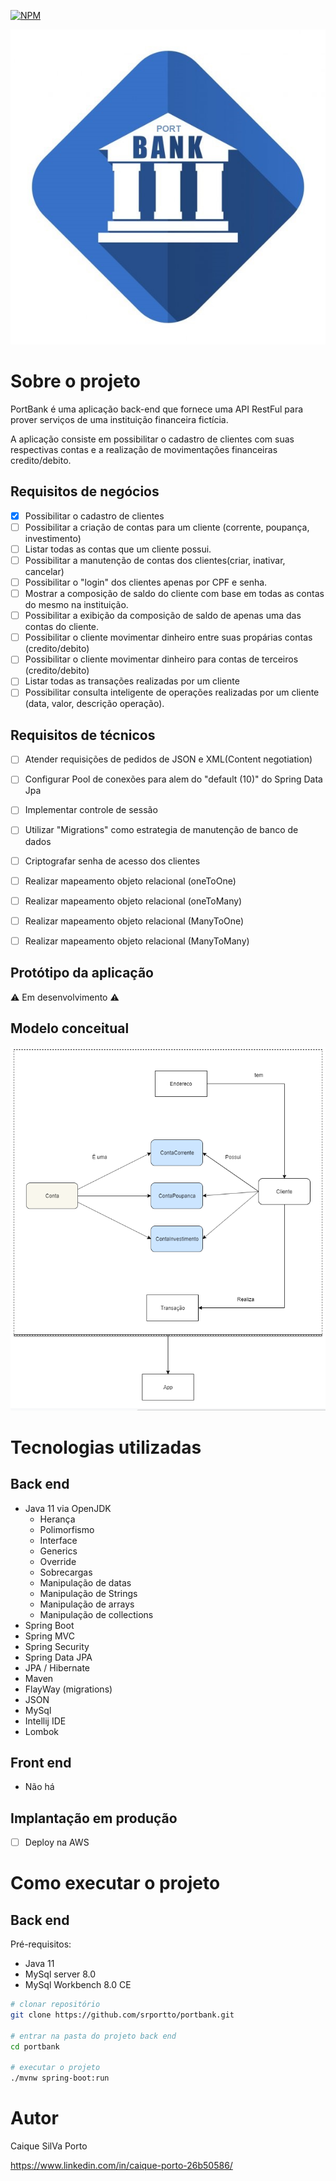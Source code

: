
[![NPM](https://img.shields.io/npm/l/react)](https://github.com/srportto/portbank/blob/main/LICENSE)

![Portbank](https://github.com/srportto/portbank/blob/main/outros/iconportbank.jpg)
# Sobre o projeto



PortBank é uma aplicação back-end que fornece uma API RestFul para prover serviços de uma instituição financeira fictícia. 

A aplicação consiste em possibilitar o cadastro de clientes com suas respectivas contas e a realização de movimentações financeiras credito/debito.

## Requisitos de negócios
- [x] Possibilitar o cadastro de clientes
- [ ] Possibilitar a criação de contas para um cliente (corrente, poupança, investimento)
- [ ] Listar todas as contas que um cliente possui.
- [ ] Possibilitar a manutenção de contas dos clientes(criar, inativar, cancelar)
- [ ] Possibilitar o "login" dos clientes apenas por CPF e senha.
- [ ] Mostrar a composição de saldo do cliente com base em todas as contas do mesmo na instituição.
- [ ] Possibilitar a exibição da composição de saldo de apenas uma das contas do cliente.
- [ ] Possibilitar o cliente movimentar dinheiro entre suas propárias contas (credito/debito) 
- [ ] Possibilitar o cliente movimentar dinheiro para contas de terceiros (credito/debito)
- [ ] Listar todas as transações realizadas por um cliente
- [ ] Possibilitar consulta inteligente de operações realizadas por um cliente (data, valor, descrição operação).

## Requisitos de técnicos
- [ ] Atender requisições de pedidos de JSON e XML(Content negotiation)
- [ ] Configurar Pool de conexões para alem do "default (10)" do Spring Data Jpa
- [ ] Implementar controle de sessão
- [ ] Utilizar "Migrations" como estrategia de manutenção de banco de dados
- [ ] Criptografar senha de acesso dos clientes 
- [ ] Realizar mapeamento objeto relacional (oneToOne)
- [ ] Realizar mapeamento objeto relacional (oneToMany)
- [ ] Realizar mapeamento objeto relacional (ManyToOne)
- [ ] Realizar mapeamento objeto relacional (ManyToMany)



## Protótipo da aplicação
 ⚠ Em desenvolvimento ⚠


## Modelo conceitual
![Modelo Conceitual](https://github.com/srportto/portbank/blob/main/outros/modelagem.jpeg)

# Tecnologias utilizadas
## Back end
- Java 11 via OpenJDK
  - Herança
  - Polimorfismo
  - Interface
  - Generics
  - Override
  - Sobrecargas 
  - Manipulação de datas
  - Manipulação de Strings  
  - Manipulação de arrays
  - Manipulação de collections    
- Spring Boot
- Spring MVC
- Spring Security
- Spring Data JPA  
- JPA / Hibernate
- Maven
- FlayWay (migrations)
- JSON
- MySql  
- Intellij IDE
- Lombok

## Front end
- Não há 

## Implantação em produção
- [ ] Deploy na AWS 


# Como executar o projeto

## Back end
Pré-requisitos: 
* Java 11
* MySql server 8.0
* MySql Workbench 8.0 CE


```bash
# clonar repositório
git clone https://github.com/srportto/portbank.git

# entrar na pasta do projeto back end
cd portbank

# executar o projeto
./mvnw spring-boot:run
```



# Autor

Caique SilVa Porto

https://www.linkedin.com/in/caique-porto-26b50586/
